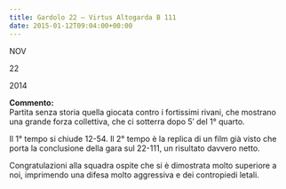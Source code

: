 ```yaml
---
title: Gardolo 22 – Virtus Altogarda B 111
date: 2015-01-12T09:04:00+00:00
---
```

NOV

22

2014

**Commento:**  
Partita senza storia quella giocata contro i fortissimi rivani, che mostrano una grande forza collettiva, che ci sotterra dopo 5′ del 1° quarto.

Il 1° tempo si chiude 12-54. Il 2° tempo è la replica di un film già visto che porta la conclusione della gara sul 22-111, un risultato davvero netto.

Congratulazioni alla squadra ospite che si è dimostrata molto superiore a noi, imprimendo una difesa molto aggressiva e dei contropiedi letali.